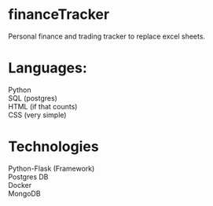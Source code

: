 # financeTracker
Personal finance and trading tracker to replace excel sheets.

# Languages:
Python \
SQL (postgres) \
HTML (if that counts) \
CSS (very simple) 

# Technologies
Python-Flask (Framework) \
Postgres DB \
Docker \
MongoDB 


